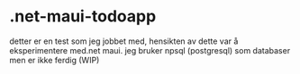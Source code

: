 # .net-maui-todoapp
detter er en test som jeg jobbet med, hensikten av dette var å eksperimentere med.net maui. jeg bruker npsql (postgresql) som databaser men er ikke ferdig (WIP)
